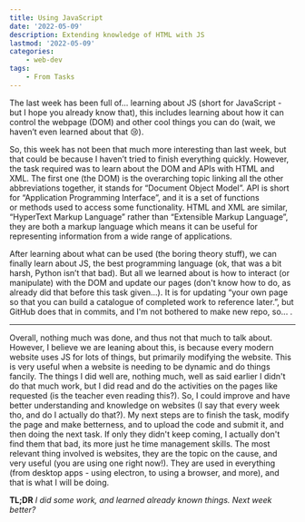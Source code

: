 ```yaml
---
title: Using JavaScript
date: '2022-05-09'
description: Extending knowledge of HTML with JS 
lastmod: '2022-05-09'
categories: 
    - web-dev
tags: 
    - From Tasks
---
```


The last week has been full of... learning about JS (short for JavaScript - but I hope you already know that), this includes learning about how it can control the webpage (DOM) and other cool things you can do (wait, we haven’t even learned about that 😢).

So, this week has not been that much more interesting than last week, but that could be because I haven’t tried to finish everything quickly. However, the task required was to learn about the DOM and APIs with HTML and XML. The first one (the DOM) is the overarching topic linking all the other abbreviations together, it stands for “Document Object Model”. API is short for “Application Programming Interface”, and it is a set of functions or methods used to access some functionality. HTML and XML are similar, “HyperText Markup Language” rather than “Extensible Markup Language”, they are both a markup language which means it can be useful for representing information from a wide range of applications.

After learning about what can be used (the boring theory stuff), we can finally learn about JS, the best programming language (ok, that was a bit harsh, Python isn’t that bad). But all we learned about is how to interact (or manipulate) with the DOM and update our pages (don't know how to do, as already did that before this task given...). It is for updating “your own page so that you can build a catalogue of completed work to reference later.”, but GitHub does that in commits, and I'm not bothered to make new repo, so... .

---

Overall, nothing much was done, and thus not that much to talk about. However, I believe we are leaning about this, is because every modern website uses JS for lots of things, but primarily modifying the website. This is very useful when a website is needing to be dynamic and do things fancily. The things I did well are, nothing much, well as said earlier I didn't do that much work, but I did read and do the activities on the pages like requested (is the teacher even reading this?). So, I could improve and have better understanding and knowledge on websites (I say that every week tho, and do I actually do that?). My next steps are to finish the task, modify the page and make betterness, and to upload the code and submit it, and then doing the next task. If only they didn't keep coming, I actually don't find them that bad, its more just he time management skills. The most relevant thing involved is websites, they are the topic on the cause, and very useful (you are using one right now!). They are used in everything (from desktop apps - using electron, to using a browser, and more), and that is what I will be doing.

**TL;DR** *I did some work, and learned already known things. Next week better?*
